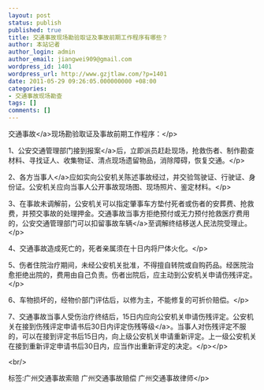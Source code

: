 ```yaml
---
layout: post
status: publish
published: true
title: 交通事故现场勘验取证及事故前期工作程序有哪些？
author: 本站记者
author_login: admin
author_email: jiangwei909@gmail.com
wordpress_id: 1401
wordpress_url: http://www.gzjtlaw.com/?p=1401
date: 2011-05-29 09:26:05.000000000 +08:00
categories:
- 交通事故现场勘查
tags: []
comments: []
---
```

<p><p><a>交通事故<&#47;a>现场勘验取证及事故前期工作程序：<&#47;p><p>1、公安交通管理部门接到<a>报案<&#47;a>后，立即派员赶赴现场，抢救伤者、制作勘查材料、寻找证人、收集物证、清点现场遗留物品，消除障碍，恢复交通。<&#47;p><p>2、各方<a>当事人<&#47;a>应如实向公安机关陈述事故经过，并交验驾驶证、行驶证、身份证。公安机关应向当事人公开事故现场图、现场照片、鉴定材料。<&#47;p><p>3、在事故未调解前，公安机关可以指定肇事车方垫付死者或伤者的安葬费、抢救费，并预交事故的处理押金。交通事故当事方拒绝预付或无力预付抢救医疗费用的，公安交通管理部门可以扣留事故<a>车辆<&#47;a>至调解终结移送人民法院受理止。<&#47;p><p>4、交通事故造成死亡的，死者亲属须在十日内将尸体火化。<&#47;p><p>5、伤者住院治疗期间，未经公安机关批准，不得擅自转院或自购药品。经医院治愈拒绝出院的，费用由自己负责。伤者出院后，应主动到公安机关申请伤残评定。<&#47;p><p>6、车物损坏的，经物价部门评估后，以修为主，不能修复的可折价赔偿。<&#47;p><p>7、交通事故当事人受伤治疗终结后，15日内应向公安机关申请伤残评定。公安机关在接到伤残评定申请书后30日内评定<a>伤残等级<&#47;a>。当事人对伤残评定不服的，可以在接到评定书后15日内，向上级公安机关申请重新评定。上一级公安机关在接到重新评定申请书后30日内，应当作出重新评定的决定。<&#47;p><&#47;p><br&#47;><p>标签:广州交通事故索赔 广州交通事故赔偿 广州交通事故律师<&#47;p>

